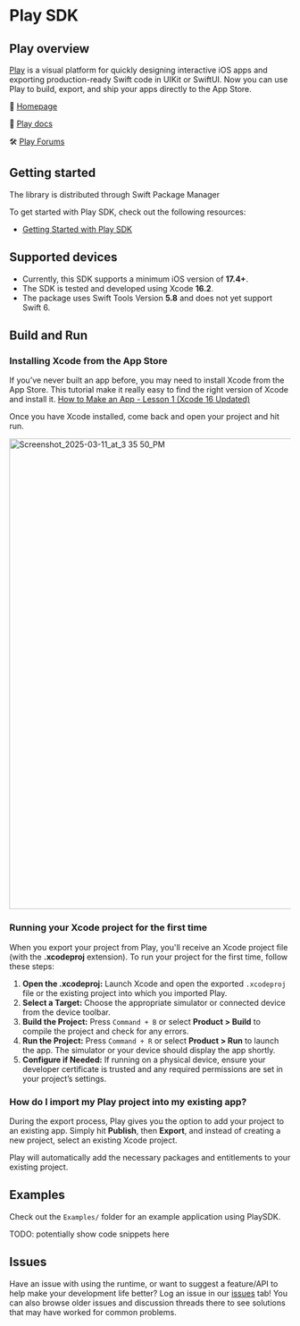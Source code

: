 # Play SDK
## Play overview
[Play](https://createwithplay.com/) is a visual platform for quickly designing interactive iOS apps and exporting production-ready Swift code in UIKit or SwiftUI. Now you can use Play to build, export, and ship your apps directly to the App Store.

:house_with_garden: [Homepage](https://createwithplay.com/)

:blue_book: [Play docs](https://createwithplay.com/docs)

🛠 [Play Forums](https://createwithplay.com/community/forums/home)

## Getting started
The library is distributed through Swift Package Manager

To get started with Play SDK, check out the following resources:

- [Getting Started with Play SDK](https://createwithplay.com/playsdk/getting-started)

## Supported devices

- Currently, this SDK supports a minimum iOS version of **17.4+**.
- The SDK is tested and developed using Xcode **16.2**.
- The package uses Swift Tools Version **5.8** and does not yet support Swift 6.

## Build and Run

### Installing Xcode from the App Store

If you’ve never built an app before, you may need to install Xcode from the App Store. This tutorial make it really easy to find the right version of Xcode and install it. 
[How to Make an App - Lesson 1 (Xcode 16 Updated)](https://www.youtube.com/watch?v=xkgaIm7QxK0&t=280s)

Once you have Xcode installed, come back and open your project and hit run.

<img width="842" alt="Screenshot_2025-03-11_at_3 35 50_PM" src="https://github.com/user-attachments/assets/27fe7e3f-f040-4004-beaa-e3dec80e7d63" />

### Running your Xcode project for the first time

When you export your project from Play, you'll receive an Xcode project file (with the **.xcodeproj** extension). To run your project for the first time, follow these steps:

1. **Open the .xcodeproj:** Launch Xcode and open the exported `.xcodeproj` file or the existing project into which you imported Play.
2. **Select a Target:** Choose the appropriate simulator or connected device from the device toolbar.
3. **Build the Project:** Press `Command + B` or select **Product > Build** to compile the project and check for any errors.
4. **Run the Project:** Press `Command + R` or select **Product > Run** to launch the app. The simulator or your device should display the app shortly.
5. **Configure if Needed:** If running on a physical device, ensure your developer certificate is trusted and any required permissions are set in your project’s settings.

### How do I import my Play project into my existing app?

During the export process, Play gives you the option to add your project to an existing app. Simply hit **Publish**, then **Export**, and instead of creating a new project, select an existing Xcode project.

Play will automatically add the necessary packages and entitlements to your existing project.

## Examples

Check out the `Examples/` folder for an example application using PlaySDK.

TODO: potentially show code snippets here

## Issues

Have an issue with using the runtime, or want to suggest a feature/API to help make your development life better? Log an issue in our [issues](https://github.com/CreateWithPlayApp/PlaySDK/issues) tab! You can also browse older issues and discussion threads there to see solutions that may have worked for common problems.
